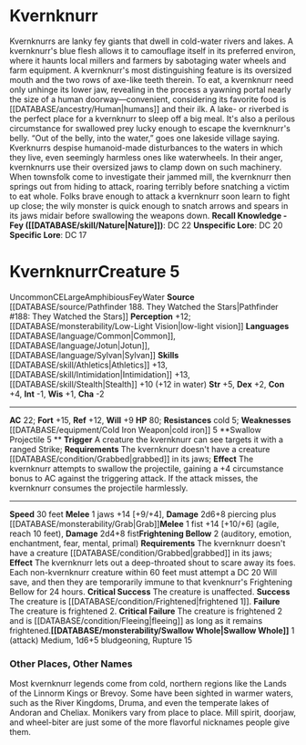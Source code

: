 ﻿---
ac: '22'
alignment: CE
charisma: '-2'
constitution: '+4'
creature_ability:
- Frightening Bellow
- Swallow Projectile
- Swallow Whole
dexterity: '+2'
element: Water
fortitude: '+15'
hp: '80'
id: '2459'
intelligence: '-1'
land_speed: '30'
language:
- '[[DATABASE/language/Common|Common]]'
- '[[DATABASE/language/Jotun|Jotun]]'
- '[[DATABASE/language/Sylvan|Sylvan]]'
level: '5'
max_speed: '30'
name: Kvernknurr
perception: '+12'
rarity: Uncommon
reflex: '+12'
resistance:
- '[[DATABASE/trait/Cold|cold]] 5'
sense:
- '[[DATABASE/monsterability/Low-Light Vision|low-light vision]]'
size: Large
skill:
- '[[DATABASE/skill/Athletics|Athletics]] +13'
- '[[DATABASE/skill/Intimidation|Intimidation]] +13'
- '[[DATABASE/skill/Stealth|Stealth]] +10'
source: '[[DATABASE/source/Pathfinder 188. They Watched the Stars|Pathfinder #188:
  They Watched the Stars]]'
speed:
- 30 feet
strength: '+5'
strength_req: '5'
strongest_save:
- Fortitude
trait:
- '[[DATABASE/trait/Amphibious|Amphibious]]'
- '[[DATABASE/trait/Fey|Fey]]'
- '[[DATABASE/trait/Uncommon|Uncommon]]'
- '[[DATABASE/trait/Water|Water]]'
type: Creature
vision: Low-light vision
weakest_save:
- Will
weakness:
- '[[DATABASE/equipment/Cold Iron Weapon|cold iron]] 5'
will: '+9'
wisdom: '+1'

---
# Kvernknurr

Kvernknurrs are lanky fey giants that dwell in cold-water rivers and lakes. A kvernknurr's blue flesh allows it to camouflage itself in its preferred environ, where it haunts local millers and farmers by sabotaging water wheels and farm equipment.
 A kvernknurr's most distinguishing feature is its oversized mouth and the two rows of axe-like teeth therein. To eat, a kvernknurr need only unhinge its lower jaw, revealing in the process a yawning portal nearly the size of a human doorway—convenient, considering its favorite food is [[DATABASE/ancestry/Human|humans]] and their ilk.
 A lake- or riverbed is the perfect place for a kvernknurr to sleep off a big meal. It's also a perilous circumstance for swallowed prey lucky enough to escape the kvernknurr's belly. “Out of the belly, into the water,” goes one lakeside village saying.
 Kverknurrs despise humanoid-made disturbances to the waters in which they live, even seemingly harmless ones like waterwheels. In their anger, kvernknurrs use their oversized jaws to clamp down on such machinery. When townsfolk come to investigate their jammed mill, the kvernknurr then springs out from hiding to attack, roaring terribly before snatching a victim to eat whole. Folks brave enough to attack a kvernknurr soon learn to fight up close; the wily monster is quick enough to snatch arrows and spears in its jaws midair before swallowing the weapons down.
**Recall Knowledge - Fey ([[DATABASE/skill/Nature|Nature]])**: DC 22
**Unspecific Lore**: DC 20
**Specific Lore**: DC 17

# Kvernknurr<span class="item-type">Creature 5</span>

<span class="trait-uncommon item-trait">Uncommon</span><span class="trait-alignment item-trait">CE</span><span class="trait-size item-trait">Large</span><span class="item-trait">Amphibious</span><span class="item-trait">Fey</span><span class="item-trait">Water</span>
**Source** [[DATABASE/source/Pathfinder 188. They Watched the Stars|Pathfinder #188: They Watched the Stars]]
**Perception** +12; [[DATABASE/monsterability/Low-Light Vision|low-light vision]]
**Languages** [[DATABASE/language/Common|Common]], [[DATABASE/language/Jotun|Jotun]], [[DATABASE/language/Sylvan|Sylvan]]
**Skills** [[DATABASE/skill/Athletics|Athletics]] +13, [[DATABASE/skill/Intimidation|Intimidation]] +13, [[DATABASE/skill/Stealth|Stealth]] +10 (+12 in water)
**Str** +5, **Dex** +2, **Con** +4, **Int** -1, **Wis** +1, **Cha** -2

---
**AC** 22; **Fort** +15, **Ref** +12, **Will** +9
**HP** 80; **Resistances** cold 5; **Weaknesses** [[DATABASE/equipment/Cold Iron Weapon|cold iron]] 5
<span class="in-box-ability">**Swallow Projectile <span class="action-icon">5</span> ** **Trigger** A creature the kvernknurr can see targets it with a ranged Strike; **Requirements** The kvernknurr doesn't have a creature [[DATABASE/condition/Grabbed|grabbed]] in its jaws; **Effect** The kvernknurr attempts to swallow the projectile, gaining a +4 circumstance bonus to AC against the triggering attack. If the attack misses, the kvernknurr consumes the projectile harmlessly.</span>

---
**Speed** 30 feet
<span class="in-box-ability">**Melee** <span class="action-icon">1</span> jaws +14 [+9/+4], **Damage** 2d6+8 piercing plus [[DATABASE/monsterability/Grab|Grab]]</span><span class="in-box-ability">**Melee** <span class="action-icon">1</span> fist +14 [+10/+6] (agile, reach 10 feet), **Damage** 2d4+8 fist</span><span class="in-box-ability">**Frightening Bellow** <span class="action-icon">2</span> (auditory, emotion, enchantment, fear, mental, primal) **Requirements** The kvernknurr doesn't have a creature [[DATABASE/condition/Grabbed|grabbed]] in its jaws; **Effect** The kvernknurr lets out a deep-throated shout to scare away its foes. Each non-kvernknurr creature within 60 feet must attempt a DC 20 Will save, and then they are temporarily immune to that kvenknurr's Frightening Bellow for 24 hours.
 **Critical Success** The creature is unaffected.
 **Success** The creature is [[DATABASE/condition/Frightened|frightened 1]].
 **Failure** The creature is frightened 2.
 **Critical Failure** The creature is frightened 2 and is [[DATABASE/condition/Fleeing|fleeing]] as long as it remains frightened.</span><span class="in-box-ability">**[[DATABASE/monsterability/Swallow Whole|Swallow Whole]]** <span class="action-icon">1</span> (attack) Medium, 1d6+5 bludgeoning, Rupture 15</span>

###  Other Places, Other Names

Most kvernknurr legends come from cold, northern regions like the Lands of the Linnorm Kings or Brevoy. Some have been sighted in warmer waters, such as the River Kingdoms, Druma, and even the temperate lakes of Andoran and Cheliax.
 Monikers vary from place to place. Mill spirit, doorjaw, and wheel-biter are just some of the more flavorful nicknames people give them.